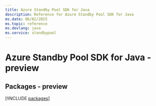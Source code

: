 ```yaml
---
title: Azure Standby Pool SDK for Java
description: Reference for Azure Standby Pool SDK for Java
ms.date: 06/02/2025
ms.topic: reference
ms.devlang: java
ms.service: standbypool
---
```

# Azure Standby Pool SDK for Java - preview
## Packages - preview
[!INCLUDE [packages](standby-pool-index.md)]